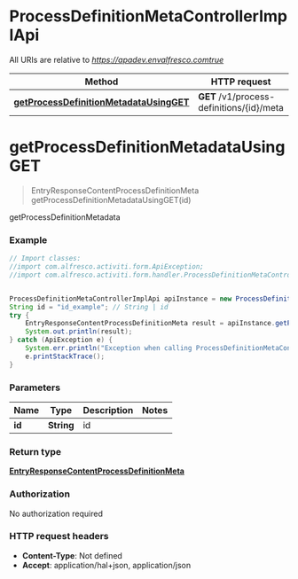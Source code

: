 # ProcessDefinitionMetaControllerImplApi

All URIs are relative to *https://apadev.envalfresco.comtrue*

Method | HTTP request | Description
------------- | ------------- | -------------
[**getProcessDefinitionMetadataUsingGET**](ProcessDefinitionMetaControllerImplApi.md#getProcessDefinitionMetadataUsingGET) | **GET** /v1/process-definitions/{id}/meta | getProcessDefinitionMetadata


<a name="getProcessDefinitionMetadataUsingGET"></a>
# **getProcessDefinitionMetadataUsingGET**
> EntryResponseContentProcessDefinitionMeta getProcessDefinitionMetadataUsingGET(id)

getProcessDefinitionMetadata

### Example
```java
// Import classes:
//import com.alfresco.activiti.form.ApiException;
//import com.alfresco.activiti.form.handler.ProcessDefinitionMetaControllerImplApi;


ProcessDefinitionMetaControllerImplApi apiInstance = new ProcessDefinitionMetaControllerImplApi();
String id = "id_example"; // String | id
try {
    EntryResponseContentProcessDefinitionMeta result = apiInstance.getProcessDefinitionMetadataUsingGET(id);
    System.out.println(result);
} catch (ApiException e) {
    System.err.println("Exception when calling ProcessDefinitionMetaControllerImplApi#getProcessDefinitionMetadataUsingGET");
    e.printStackTrace();
}
```

### Parameters

Name | Type | Description  | Notes
------------- | ------------- | ------------- | -------------
 **id** | **String**| id |

### Return type

[**EntryResponseContentProcessDefinitionMeta**](EntryResponseContentProcessDefinitionMeta.md)

### Authorization

No authorization required

### HTTP request headers

 - **Content-Type**: Not defined
 - **Accept**: application/hal+json, application/json

